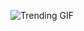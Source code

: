 ![Trending GIF](https://media1.giphy.com/media/v1.Y2lkPThiYjIxNzcydjVlMnJucXozdG55ZXFsdzI5aDdqMDhpaDBiYm4yc2tpMDg1YmI1ZyZlcD12MV9naWZzX3NlYXJjaCZjdD1n/bGgsc5mWoryfgKBx1u/giphy.gif)
